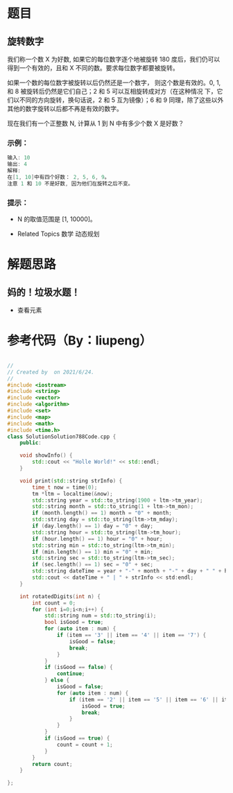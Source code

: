 # 题目

## 旋转数字

我们称一个数 X 为好数, 如果它的每位数字逐个地被旋转 180 度后，我们仍可以得到一个有效的，且和 X 不同的数。要求每位数字都要被旋转。

 如果一个数的每位数字被旋转以后仍然还是一个数字， 则这个数是有效的。0, 1, 和 8 被旋转后仍然是它们自己；2 和 5 可以互相旋转成对方（在这种情况
下，它们以不同的方向旋转，换句话说，2 和 5 互为镜像）；6 和 9 同理，除了这些以外其他的数字旋转以后都不再是有效的数字。

 现在我们有一个正整数 N, 计算从 1 到 N 中有多少个数 X 是好数？



### 示例：

```cpp
输入: 10
输出: 4
解释:
在[1, 10]中有四个好数： 2, 5, 6, 9。
注意 1 和 10 不是好数, 因为他们在旋转之后不变。
```




### 提示：


* N 的取值范围是 [1, 10000]。

* Related Topics 数学 动态规划
# 解题思路

## 妈的！垃圾水题！
* 查看元素
# 参考代码（By：liupeng）

```cpp

//
// Created by  on 2021/6/24.
//
#include <iostream>
#include <string>
#include <vector>
#include <algorithm>
#include <set>
#include <map>
#include <math>
#include <time.h>
class SolutionSolution788Code.cpp {
    public:

    void showInfo() {
        std::cout << "Holle World!" << std::endl;
    }

    void print(std::string strInfo) {
        time_t now = time(0);
        tm *ltm = localtime(&now);
        std::string year = std::to_string(1900 + ltm->tm_year);
        std::string month = std::to_string(1 + ltm->tm_mon);
        if (month.length() == 1) month = "0" + month;
        std::string day = std::to_string(ltm->tm_mday);
        if (day.length() == 1) day = "0" + day;
        std::string hour = std::to_string(ltm->tm_hour);
        if (hour.length() == 1) hour = "0" + hour;
        std::string min = std::to_string(ltm->tm_min);
        if (min.length() == 1) min = "0" + min;
        std::string sec = std::to_string(ltm->tm_sec);
        if (sec.length() == 1) sec = "0" + sec;
        std::string dateTime = year + "-" + month + "-" + day + " " + hour + ":" + month + ":" + sec;
        std::cout << dateTime + " | " + strInfo << std:endl;
    }

    int rotatedDigits(int n) {
        int count = 0;
        for (int i=0;i<n;i++) {
            std::string num = std::to_string(i);
            bool isGood = true;
            for (auto item : num) {
                if (item == '3' || item == '4' || item == '7') {
                    isGood = false;
                    break;
                }
            }
            if (isGood == false) {
                continue;
            } else {
                isGood = false;
                for (auto item : num) {
                    if (item == '2' || item == '5' || item == '6' || item == '9') {
                        isGood = true;
                        break;
                    }
                }
            }
            if (isGood == true) {
                count = count + 1;
            }
        }
        return count;
    }

};
```

